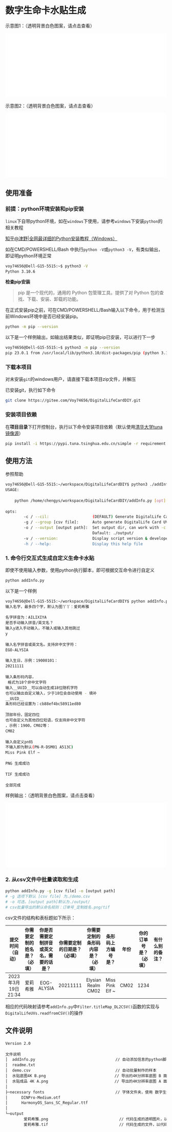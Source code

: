 # 数字生命卡水贴生成

示意图1：（透明背景白色图案，请点击查看）

![image](output/爱莉希雅.png)

示意图2：（透明背景白色图案，请点击查看）

![image](水贴成品%204K%20A.png)

## 使用准备

### 前提：python环境安装和pip安装

`linux`下自带python环境，如在`windows`下使用，请参考`windows`下安装`python`的相关教程

[知乎@津野|全网最详细的Python安装教程（Windows）](https://blog.csdn.net/qq_44214671/article/details/113469811)

如在CMD/POWERSHELL/Bash 中执行`python -V`或`python3 -V`，有类似输出，即证明python环境正常

```bash
voy74656@Dell-G15-5515:~$ python3 -V
Python 3.10.6
```

**检查pip安装**

> pip 是一个现代的，通用的 Python 包管理工具。提供了对 Python 包的查找、下载、安装、卸载的功能。

在正式安装pip之前，可在CMD/POWERSHELL/Bash输入以下命令，用于检测当前Windows环境中是否已经安装pip。

```bash
python -m pip --version
```

以下是一个样例输出，如输出结果类似，即证明pip已安装，可以进行下一步

```bash
voy74656@Dell-G15-5515:~$ python3 -m pip --version
pip 23.0.1 from /usr/local/lib/python3.10/dist-packages/pip (python 3.10)
```

### 下载本项目

对未安装`git`的windows用户，请直接下载本项目zip文件，并解压

已安装git，执行如下命令

``` bash
git clone https://gitee.com/Voy74656/DigitalLifeCardDIY.git
```

### 安装项目依赖

在**项目目录**下打开控制台，执行以下命令安装项目依赖（默认使用[清华大学tuna镜像源](https://mirrors.tuna.tsinghua.edu.cn/help/pypi/)）

```bash
pip install -i https://pypi.tuna.tsinghua.edu.cn/simple -r requirement.txt
```

## 使用方法

参照帮助

```bash
voy74656@Dell-G15-5515:~/workspace/DigitalLifeCardDIY$ python3 ./addInfo.py --help
USAGE:

    python /home/chengys/workspace/DigitalLifeCardDIY/addInfo.py [opt]

opts:
        -c / --cil:                   (DEFAULT) Generate DigitalLife Card UV in console.
        -g / --group [csv file]:      Auto generate DigitalLife Card UVs for group.
        -o / --output [output path]:  Set output dir, can work with -c and -g command
                                      Dafault: ./output/
        -v / --version:               Display script version & developer's information
        -h / --help:                  Display this help file
```

### 1. 命令行交互式生成自定义生命卡水贴

即使不使用输入参数，使用python执行脚本，即可根据交互命令进行自定义

```bash
python addInfo.py 
```

以下是一个样例

```bash
voy74656@Dell-G15-5515:~/workspace/DigitalLifeCardDIY$ python addInfo.py 
输入名字，最多四个字，默认为图丫丫：爱莉希雅

名字拼音为：AILIXIYA
是否手动输入拼音/英文名？
输入y进入手动输入，不输入或输入其他跳过
y

输入名字拼音或英文名。支持非中文字符：
EGO-ALYSIA

输入生日，示例：19000101：
20211111

输入条形码内容，
 格式为18个非中文字符
输入__UUID__可以自动生成18位随机字符
也可以输出自定义输入，少于18位会自动使用 - 填补
__UUID__
条形码已经设置为：cb88ef4bc58911ed80

顶部年份，固定四位
也可自定义为其他四位短语，仅支持非中文字符
，示例：1900，CM02等：
CM02

输入自定义pn码
不输入即为默认(PN-R-DSM01 A513C)
Miss Pink Elf ~

PNG 生成成功

TIF 生成成功

全部完成
```

样例输出：（透明背景白色图案，请点击查看）

![image](output/爱莉希雅.png)

### 2. 从csv文件中批量读取和生成

```bash
python addInfo.py -g [csv file] -o [output path]
# -g 选项下默认 [csv file] 为./demo.csv
# -o 可选，[output path]默认为./output/
# csv批量导出的默认命名规则：订单号_定制姓名.png/tif
```

csv文件的结构和表标题如下所示： 

|提交时间（自动）|你需要定制的姓名是？（必填）|你是否需要定制拼音或英文名，需要的话是？|你需要定制的日期是？（必填）|你需要定制的条形码内容是？（必填）|条形码上方编号是？|年份|你的订单号是？（必填）|有什么别的备注？|提交者（自动）|
| :---: | :---: | :---: | :---:| :---: | :---: | :---: | :---: | :---: | :---: |
|2023年3月19日 21:34|爱莉希雅|EOG-ALYSIA|20211111|Elysian Realm CM02|Miss Pink Elf ~|CM02|1234||XXXX|

相应的代码映射请参考`addInfo.py`中`Filter.titleMap_DL2CSV()`函数的实现与`DigitalLifeUVs.readfromCSV()`的操作

## 文件说明

```bash
Version 2.0

文件说明
│  addInfo.py                                   // 自动添加信息的python脚本
│  readme.txt
│  demo.csv                                     // 自动批量制作的样本
│  水贴底图4K B.png                              // 导出的4K分辨率底图 B 面底图用于脚本批量生成
│  水贴成品 4K A.png                             // 导出的4K分辨率底图 A 面，大家通用
│
├─necessary fonts                               // 字体文件夹，使用 数字生命卡.AI 文件需要这两个字体
│      DINPro-Medium.otf
│      HarmonyOS_Sans_SC_Regular.ttf
│
└─output
        爱莉希雅.png                               // 代码生成的透明图片，以代码中的 my_name 作为文件名，可以拿去创作
        爱莉希雅.tif                               // 代码生成的文件，以代码中的 my_name 作为文件名，水贴制作需要tif格式
```
